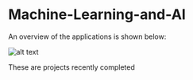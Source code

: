 # Machine-Learning-and-AI

An overview of the applications is shown below:

![alt text](https://github.com/hexagontechinc/Machine-Learning-and-AI/blob/master/Machine%20Learning%20%E2%80%93%20Existing%20Applications.png)

These are projects recently completed
